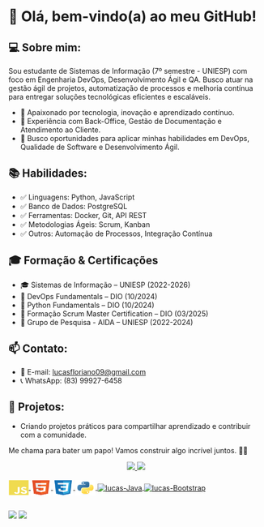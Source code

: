 # 👋 Olá, bem-vindo(a) ao meu GitHub!

## 💻 Sobre mim:
Sou estudante de Sistemas de Informação (7º semestre - UNIESP) com foco em Engenharia DevOps, Desenvolvimento Ágil e QA. Busco atuar na gestão ágil de projetos, automatização de processos e melhoria contínua para entregar soluções tecnológicas eficientes e escaláveis.

- 🔹 Apaixonado por tecnologia, inovação e aprendizado contínuo.
- 🔹 Experiência com Back-Office, Gestão de Documentação e Atendimento ao Cliente.
- 🔹 Busco oportunidades para aplicar minhas habilidades em DevOps, Qualidade de Software e Desenvolvimento Ágil.

## 📚 Habilidades:
- ✅ Linguagens: Python, JavaScript
- ✅ Banco de Dados: PostgreSQL
- ✅ Ferramentas: Docker, Git, API REST
- ✅ Metodologias Ágeis: Scrum, Kanban
- ✅ Outros: Automação de Processos, Integração Contínua

## 🎓 Formação & Certificações
- 🎓 Sistemas de Informação – UNIESP (2022-2026)
- 📜 DevOps Fundamentals – DIO (10/2024)
- 📜 Python Fundamentals – DIO (10/2024)
- 📜 Formação Scrum Master Certification – DIO (03/2025)
- 🔬 Grupo de Pesquisa - AIDA – UNIESP (2022-2024)

## 📫 Contato:
- 📧 E-mail: lucasfloriano09@gmail.com
- 📞 WhatsApp: (83) 99927-6458

## 🚀 Projetos:
- Criando projetos práticos para compartilhar aprendizado e contribuir com a comunidade.

Me chama para bater um papo! Vamos construir algo incrível juntos. 🚀🔥
<div align="center">
  <a href="https://github.com/rafaballerini">
  <img height="180em" src="https://github-readme-stats.vercel.app/api?username=lucasflorianodev&show_icons=true&theme=dark&include_all_commits=true&count_private=true"/>
  <img height="180em" src="https://github-readme-stats.vercel.app/api/top-langs/?username=lucasflorianodev&layout=compact&langs_count=7&theme=dark"/>
</div>
<div style="display: inline_block"><br>
  <img align="center" alt="lucas-Js" height="30" width="40" src="https://raw.githubusercontent.com/devicons/devicon/master/icons/javascript/javascript-plain.svg">
  <img align="center" alt="lucas-HTML" height="30" width="40" src="https://raw.githubusercontent.com/devicons/devicon/master/icons/html5/html5-original.svg">
  <img align="center" alt="lucas-CSS" height="30" width="40" src="https://raw.githubusercontent.com/devicons/devicon/master/icons/css3/css3-original.svg">
  <img align="center" alt="lucas-Python" height="30" width="40" src="https://raw.githubusercontent.com/devicons/devicon/master/icons/python/python-original.svg">
  <img align="center" alt="lucas-Java" height="30" width="40" src="https://raw.githubusercontent.com/jmnote/z-icons/master/svg/java.svg">
  <img align="center" alt="lucas-Bootstrap" height="30" width="40" src="https://raw.githubusercontent.com/jmnote/z-icons/master/svg/bootstrap.svg">
</div>

##

<div> 
  <a href="https://www.instagram.com/lucas___floriano/" target="_blank"><img src="https://img.shields.io/badge/-Instagram-%23E4405F?style=for-the-badge&logo=instagram&logoColor=white" target="_blank"></a>
  <a href="https://www.linkedin.com/in/lucas-floriano-da-silva/" target="_blank"><img src="https://img.shields.io/badge/-LinkedIn-%230077B5?style=for-the-badge&logo=linkedin&logoColor=white" target="_blank"></a>
 
</div>

